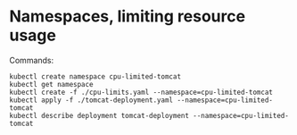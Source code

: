 # Namespaces, limiting resource usage

Commands:
```
kubectl create namespace cpu-limited-tomcat
kubectl get namespace
kubectl create -f ./cpu-limits.yaml --namespace=cpu-limited-tomcat
kubectl apply -f ./tomcat-deployment.yaml --namespace=cpu-limited-tomcat
kubectl describe deployment tomcat-deployment --namespace=cpu-limited-tomcat
```

